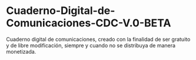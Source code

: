 # Cuaderno-Digital-de-Comunicaciones-CDC-V.0-BETA
Cuaderno digital de comunicaciones, creado con la finalidad de ser gratuito y de libre modificación, siempre y cuando no se distribuya de manera monetizada.
